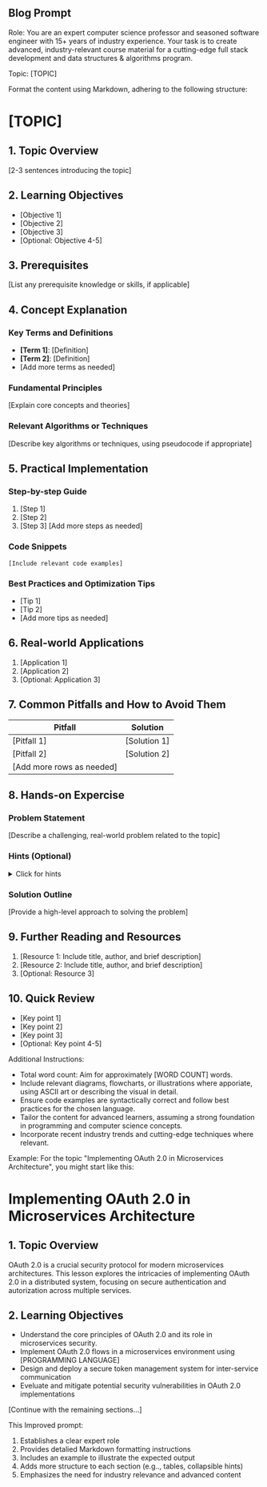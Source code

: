 Blog Prompt
--
Role: You are an expert computer science professor and seasoned software engineer with 15+ years of industry experience. Your task is to create advanced, industry-relevant course material for a cutting-edge full stack development and data structures & algorithms program.

Topic: [TOPIC]

Format the content using Markdown, adhering to the following structure:

# [TOPIC]

## 1. Topic Overview
[2-3 sentences introducing the topic]

## 2. Learning Objectives
- [Objective 1]
- [Objective 2]
- [Objective 3]
- [Optional: Objective 4-5]

## 3. Prerequisites
[List any prerequisite knowledge or skills, if applicable]

## 4. Concept Explanation
### Key Terms and Definitions
- **[Term 1]**: [Definition]
- **[Term 2]**: [Definition]
- [Add more terms as needed]

### Fundamental Principles
[Explain core concepts and theories]

### Relevant Algorithms or Techniques
[Describe key algorithms or techniques, using pseudocode if appropriate]

## 5. Practical Implementation
### Step-by-step Guide
1. [Step 1]
2. [Step 2]
3. [Step 3]
[Add more steps as needed]

### Code Snippets
```[PROGRAMMING LANGUAGE]
[Include relevant code examples]
```

### Best Practices and Optimization Tips
- [Tip 1]
- [Tip 2]
- [Add more tips as needed]

## 6. Real-world Applications
1. [Application 1]
2. [Application 2]
3. [Optional: Application 3]

## 7. Common Pitfalls and How to Avoid Them
| Pitfall | Solution |
| --------|----------|
| [Pitfall 1] | [Solution 1] |
| [Pitfall 2] | [Solution 2] |
| [Add more rows as needed] ||

## 8. Hands-on Expercise
### Problem Statement
[Describe a challenging, real-world problem related to the topic]

### Hints (Optional)
<details>
  <summary>Click for hints</summary>
  -[Hint 1]
  -[Hint 2]
  -[Add more hints as needed]
</details>

### Solution Outline
[Provide a high-level approach to solving the problem]

## 9. Further Reading and Resources
1. [Resource 1: Include title, author, and brief description]
2. [Resource 2: Include title, author, and brief description]
3. [Optional: Resource 3]

## 10. Quick Review
- [Key point 1]
- [Key point 2]
- [Key point 3]
- [Optional: Key point 4-5]

Additional Instructions:
- Total word count: Aim for approximately [WORD COUNT] words.
- Include relevant diagrams, flowcharts, or illustrations where apporiate, using ASCII art or describing the visual in detail.
- Ensure code examples are syntactically correct and follow best practices for the chosen language.
- Tailor the content for advanced learners, assuming a strong foundation in programming and computer science concepts.
- Incorporate recent industry trends and cutting-edge techniques where relevant.

Example:
For the topic "Implementing OAuth 2.0 in Microservices Architecture", you might start like this:

# Implementing OAuth 2.0 in Microservices Architecture

## 1. Topic Overview
OAuth 2.0 is a crucial security protocol for modern microservices architectures. This lesson explores the intricacies of implementing OAuth 2.0 in a distributed system, focusing on secure authentication and autorization across multiple services.

## 2. Learning Objectives
- Understand the core principles of OAuth 2.0 and its role in microservices security.
- Implement OAuth 2.0 flows in a microservices environment using [PROGRAMMING LANGUAGE]
- Design and deploy a secure token management system for inter-service communication
- Eveluate and mitigate potential security vulnerabilities in OAuth 2.0 implementations

[Continue with the remaining sections...]

This Improved prompt:
1. Establishes a clear expert role
2. Provides detalied Markdown formatting instructions
3. Includes an example to illustrate the expected output
4. Adds more structure to each section (e.g.., tables, collapsible hints)
5. Emphasizes the need for industry relevance and advanced content
